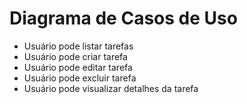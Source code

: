 # Diagrama de Casos de Uso

- Usuário pode listar tarefas
- Usuário pode criar tarefa
- Usuário pode editar tarefa
- Usuário pode excluir tarefa
- Usuário pode visualizar detalhes da tarefa
